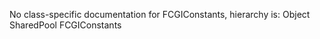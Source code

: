 No class-specific documentation for FCGIConstants, hierarchy is: 
Object
  SharedPool
    FCGIConstants
